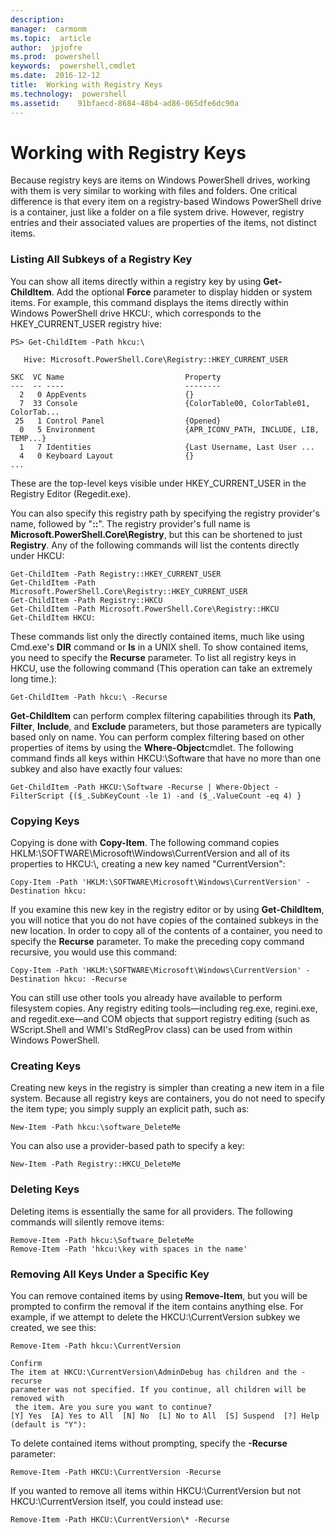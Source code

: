 ```yaml
---
description:  
manager:  carmonm
ms.topic:  article
author:  jpjofre
ms.prod:  powershell
keywords:  powershell,cmdlet
ms.date:  2016-12-12
title:  Working with Registry Keys
ms.technology:  powershell
ms.assetid:    91bfaecd-8684-48b4-ad86-065dfe6dc90a
---
```



# Working with Registry Keys
Because registry keys are items on Windows PowerShell drives, working with them is very similar to working with files and folders. One critical difference is that every item on a registry-based Windows PowerShell drive is a container, just like a folder on a file system drive. However, registry entries and their associated values are properties of the items, not distinct items.

### Listing All Subkeys of a Registry Key
You can show all items directly within a registry key by using **Get-ChildItem**. Add the optional **Force** parameter to display hidden or system items. For example, this command displays the items directly within Windows PowerShell drive HKCU:, which corresponds to the HKEY_CURRENT_USER registry hive:

```
PS> Get-ChildItem -Path hkcu:\

   Hive: Microsoft.PowerShell.Core\Registry::HKEY_CURRENT_USER

SKC  VC Name                           Property
---  -- ----                           --------
  2   0 AppEvents                      {}
  7  33 Console                        {ColorTable00, ColorTable01, ColorTab...
 25   1 Control Panel                  {Opened}
  0   5 Environment                    {APR_ICONV_PATH, INCLUDE, LIB, TEMP...}
  1   7 Identities                     {Last Username, Last User ...
  4   0 Keyboard Layout                {}
...
```

These are the top-level keys visible under HKEY_CURRENT_USER in the Registry Editor (Regedit.exe).

You can also specify this registry path by specifying the registry provider's name, followed by "**::**". The registry provider's full name is **Microsoft.PowerShell.Core\\Registry**, but this can be shortened to just **Registry**. Any of the following commands will list the contents directly under HKCU:

```
Get-ChildItem -Path Registry::HKEY_CURRENT_USER
Get-ChildItem -Path Microsoft.PowerShell.Core\Registry::HKEY_CURRENT_USER
Get-ChildItem -Path Registry::HKCU
Get-ChildItem -Path Microsoft.PowerShell.Core\Registry::HKCU
Get-ChildItem HKCU:
```

These commands list only the directly contained items, much like using Cmd.exe's **DIR** command or **ls** in a UNIX shell. To show contained items, you need to specify the **Recurse** parameter. To list all registry keys in HKCU, use the following command (This operation can take an extremely long time.):

```
Get-ChildItem -Path hkcu:\ -Recurse
```

**Get-ChildItem** can perform complex filtering capabilities through its **Path**, **Filter**, **Include**, and **Exclude** parameters, but those parameters are typically based only on name. You can perform complex filtering based on other properties of items by using the **Where-Object**cmdlet. The following command finds all keys within HKCU:\\Software that have no more than one subkey and also have exactly four values:

```
Get-ChildItem -Path HKCU:\Software -Recurse | Where-Object -FilterScript {($_.SubKeyCount -le 1) -and ($_.ValueCount -eq 4) }
```

### Copying Keys
Copying is done with **Copy-Item**. The following command copies HKLM:\\SOFTWARE\\Microsoft\\Windows\\CurrentVersion and all of its properties to HKCU:\\, creating a new key named "CurrentVersion":

```
Copy-Item -Path 'HKLM:\SOFTWARE\Microsoft\Windows\CurrentVersion' -Destination hkcu:
```

If you examine this new key in the registry editor or by using **Get-ChildItem**, you will notice that you do not have copies of the contained subkeys in the new location. In order to copy all of the contents of a container, you need to specify the **Recurse** parameter. To make the preceding copy command recursive, you would use this command:

```
Copy-Item -Path 'HKLM:\SOFTWARE\Microsoft\Windows\CurrentVersion' -Destination hkcu: -Recurse
```

You can still use other tools you already have available to perform filesystem copies. Any registry editing tools—including reg.exe, regini.exe, and regedit.exe—and COM objects that support registry editing (such as WScript.Shell and WMI's StdRegProv class) can be used from within Windows PowerShell.

### Creating Keys
Creating new keys in the registry is simpler than creating a new item in a file system. Because all registry keys are containers, you do not need to specify the item type; you simply supply an explicit path, such as:

```
New-Item -Path hkcu:\software_DeleteMe
```

You can also use a provider-based path to specify a key:

```
New-Item -Path Registry::HKCU_DeleteMe
```

### Deleting Keys
Deleting items is essentially the same for all providers. The following commands will silently remove items:

```
Remove-Item -Path hkcu:\Software_DeleteMe
Remove-Item -Path 'hkcu:\key with spaces in the name'
```

### Removing All Keys Under a Specific Key
You can remove contained items by using **Remove-Item**, but you will be prompted to confirm the removal if the item contains anything else. For example, if we attempt to delete the HKCU:\\CurrentVersion subkey we created, we see this:

```
Remove-Item -Path hkcu:\CurrentVersion

Confirm
The item at HKCU:\CurrentVersion\AdminDebug has children and the -recurse
parameter was not specified. If you continue, all children will be removed with
 the item. Are you sure you want to continue?
[Y] Yes  [A] Yes to All  [N] No  [L] No to All  [S] Suspend  [?] Help
(default is "Y"):
```

To delete contained items without prompting, specify the **-Recurse** parameter:

```
Remove-Item -Path HKCU:\CurrentVersion -Recurse
```

If you wanted to remove all items within HKCU:\\CurrentVersion but not HKCU:\\CurrentVersion itself, you could instead use:

```
Remove-Item -Path HKCU:\CurrentVersion\* -Recurse
```

